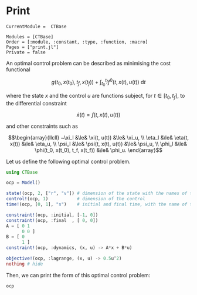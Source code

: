 # Print

```@meta
CurrentModule =  CTBase
```

```@autodocs
Modules = [CTBase]
Order = [:module, :constant, :type, :function, :macro]
Pages = ["print.jl"]
Private = false
```

An optimal control problem can be described as minimising the cost functional

```math
g(t_0, x(t_0), t_f, x(t_f)) + \int_{t_0}^{t_f} f^{0}(t, x(t), u(t))~\mathrm{d}t
```

where the state $x$ and the control $u$ are functions subject, for $t \in [t_0, t_f]$,
to the differential constraint

```math
   \dot{x}(t) = f(t, x(t), u(t))
```

and other constraints such as

```math
\begin{array}{llcll}
~\xi_l  &\le& \xi(t, u(t))        &\le& \xi_u, \\
\eta_l &\le& \eta(t, x(t))       &\le& \eta_u, \\
\psi_l &\le& \psi(t, x(t), u(t)) &\le& \psi_u, \\
\phi_l &\le& \phi(t_0, x(t_0), t_f, x(t_f)) &\le& \phi_u.
\end{array}
```

Let us define the following optimal control problem.

```julia @example main
using CTBase

ocp = Model()

state!(ocp, 2, ["r", "v"]) # dimension of the state with the names of the components
control!(ocp, 1)           # dimension of the control
time!(ocp, [0, 1], "s")    # initial and final time, with the name of the variable time

constraint!(ocp, :initial, [-1, 0])
constraint!(ocp, :final  , [ 0, 0])
A = [ 0 1
      0 0 ]
B = [ 0
      1 ]
constraint!(ocp, :dynamics, (x, u) -> A*x + B*u)

objective!(ocp, :lagrange, (x, u) -> 0.5u^2)
nothing # hide
```

Then, we can print the form of this optimal control problem:

```@example main
ocp
```
